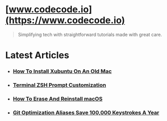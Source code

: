 # [www.codecode.io](https://www.codecode.io)
> Simplifying tech with straightforward tutorials made with great care.

# Latest Articles
- ### [How To Install Xubuntu On An Old Mac](https://www.codecode.io/how-to-install-xubuntu-on-an-old-mac/)
- ### [Terminal ZSH Prompt Customization](https://www.codecode.io/terminal-zsh-prompt-customization/)
- ### [How To Erase And Reinstall macOS](https://www.codecode.io/erase-and-reinstall-macos/)
- ### [Git Optimization Aliases Save 100,000 Keystrokes A Year](https://www.codecode.io/git-optimization-aliases-save-100-000-keystrokes-a-year/)